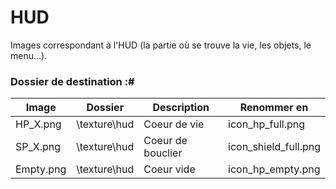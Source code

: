 # HUD
Images correspondant à l'HUD (la partie où se trouve la vie, les objets, le menu...).

### Dossier de destination :#
|    Image    |   Dossier    |    Description    |     Renommer en      |
| ----------- | ------------ | ----------------- | -------------------- |
|  HP_X.png   | \texture\hud | Coeur de vie      | icon_hp_full.png     |
|  SP_X.png   | \texture\hud | Coeur de bouclier | icon_shield_full.png |
|  Empty.png  | \texture\hud | Coeur vide        | icon_hp_empty.png    |
